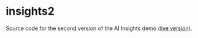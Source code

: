 # insights2

Source code for the second version of the AI Insights demo ([live version](http://mediangroup.org/insights2)).
